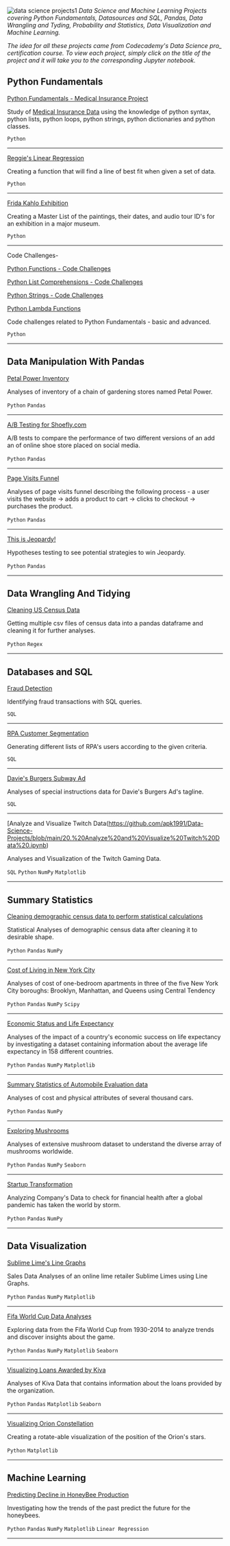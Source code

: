 ![data science projects1](https://user-images.githubusercontent.com/69665377/116743095-47902f00-a9ad-11eb-9993-56bddd445d6b.png)
*Data Science and Machine Learning Projects covering Python Fundamentals, Datasources and SQL, Pandas, Data Wrangling and Tyding, Probability and Statistics, Data Visualization and Machine Learning.*

*The idea for all these projects came from Codecademy's Data Science pro_ certification course.* 
*To view each project, simply click on the title of the project and it will take you to the corresponding Jupyter notebook.*

## Python Fundamentals
[Python Fundamentals - Medical Insurance Project](https://github.com/apk1991/Data-Science-Projects/blob/main/1-python-fundamentals-medical-insurance-project.ipynb)

Study of [Medical Insurance Data](https://www.kaggle.com/mirichoi0218/insurance) using the knowledge of python syntax, python lists, python loops, python strings, python dictionaries and python classes.

`Python` 
_______________________________________________________________________________________________________________________________

[Reggie's Linear Regression](https://github.com/apk1991/Data-Science-Projects/blob/main/Reggie_Linear_Regression.ipynb)

Creating a function that will find a line of best fit when given a set of data.

`Python`
____________________________________________________________________________________________________________________________________

[Frida Kahlo Exhibition](https://github.com/apk1991/Data-Science-Projects/blob/main/frida_project.ipynb)

Creating a Master List of the paintings, their dates, and  audio tour ID's for an exhibition in a major museum.

`Python`

______________________________________________________________________________________________________________________________________

Code Challenges-

[Python Functions - Code Challenges](https://github.com/apk1991/Data-Science-Projects/blob/main/2-python-functions-code-challenges.ipynb)

[Python List Comprehensions - Code Challenges](https://github.com/apk1991/Data-Science-Projects/blob/main/3-python-list-comprehensions-code-challenges.ipynb)

[Python Strings - Code Challenges](https://github.com/apk1991/Data-Science-Projects/blob/main/4-python-strings-code-challenges.ipynb)

[Python Lambda Functions](https://github.com/apk1991/Data-Science-Projects/blob/main/6.%20Python%20Lambda%20Functions%20-%20Code%20challenges%20(1).ipynb)

Code challenges related to Python Fundamentals - basic and advanced.

`Python` 
_______________________________________________________________________________________________________________________________

## Data Manipulation With Pandas

[Petal Power Inventory](https://github.com/apk1991/Data-Science-Projects/blob/main/5.%20Python%20Pandas%20-%20Petal%20Power%20Inventory%20Project%20(1).ipynb)

Analyses of inventory of a chain of gardening stores named Petal Power.

`Python` `Pandas`
_______________________________________________________________________________________________________________________________
[A/B Testing for Shoefly.com](https://github.com/apk1991/Data-Science-Projects/blob/main/7.%20A%2CB%20testing%20(Data%20Manipulation%20with%20pandas).ipynb)

A/B tests to compare the performance of two different versions of an add an of online shoe store placed on social media.

`Python` `Pandas`
_______________________________________________________________________________________________________________________________
[Page Visits Funnel](https://github.com/apk1991/Data-Science-Projects/blob/main/8.%20Page%20visits%20funnel.ipynb)

Analyses of page visits funnel describing the following process - a user visits the website -> adds a product to cart -> clicks to checkout -> purchases the product.

`Python` `Pandas` 
______________________________________________________________________________________________________________________________

[This is Jeopardy!](https://github.com/apk1991/Data-Science-Projects/blob/main/27.%20This%20is%20Jeopardy.ipynb)

Hypotheses testing to see potential strategies to win Jeopardy.

`Python` `Pandas` 
_______________________________________________________________________________________________________________________________

## Data Wrangling And Tidying

[Cleaning US Census Data](https://github.com/apk1991/Data-Science-Projects/blob/main/9.%20Cleaning%20US%20Census%20Data%20(1).ipynb)

Getting multiple csv files of census data into a pandas dataframe and cleaning it for further analyses.

`Python` `Regex`
____________________________________________________________________________________________________________________________

## Databases and SQL

[Fraud Detection](https://github.com/apk1991/Data-Science-Projects/blob/main/28.%20Fraud%20Detection%20.ipynb)

Identifying fraud transactions with SQL queries.

`SQL`
_____________________________________________________________________________________________________________________________

[RPA Customer Segmentation](https://github.com/apk1991/Data-Science-Projects/blob/main/29.%20RPA%20Customer%20Segmentation.ipynb)

Generating different lists of RPA's users according to the given criteria.

`SQL`
______________________________________________________________________________________________________________________________

[Davie's Burgers Subway Ad](https://github.com/apk1991/Data-Science-Projects/blob/main/30.%20Davie's%20Burgers%20Subway%20Ad.ipynb)

Analyses of special instructions data for Davie's Burgers Ad's tagline.

`SQL`
_______________________________________________________________________________________________________________________________

[Analyze and Visualize Twitch Data(https://github.com/apk1991/Data-Science-Projects/blob/main/20.%20Analyze%20and%20Visualize%20Twitch%20Data%20.ipynb)

Analyses and Visualization of the Twitch Gaming Data.

`SQL` `Python` `NumPy` `Matplotlib`
___________________________________________________________________________________________________________________________________
## Summary Statistics

[Cleaning demographic census data to perform statistical calculations](https://github.com/apk1991/Data-Science-Projects/blob/main/10.%20Data%20Cleaning%20and%20Summary%20Statistics%20(1).ipynb)

Statistical Analyses of demographic census data after cleaning it to desirable shape.

`Python` `Pandas` `NumPy`
____________________________________________________________________________________________________________________________

[Cost of Living in New York City](https://github.com/apk1991/Data-Science-Projects/blob/main/11.%20Central%20Tendency%20for%20Housing%20Data%20(1).ipynb)

Analyses of cost of one-bedroom apartments in three of the five New York City boroughs: Brooklyn, Manhattan, and Queens using Central Tendency

`Python` `Pandas` `NumPy` `Scipy`
_____________________________________________________________________________________________________________________________

[Economic Status and Life Expectancy](https://github.com/apk1991/Data-Science-Projects/blob/main/13.%20Life%20Expectancy%20by%20Country(Quartiles%2C%20Quantiles%2C%20IQR)%20(1).ipynb)

Analyses of the impact of a country's economic success on life expectancy by investigating a dataset containing information about the average life expectancy in 158 different countries. 

`Python` `Pandas` `NumPy` `Matplotlib`
________________________________________________________________________________________________________________________________

[Summary Statistics of Automobile Evaluation data](https://github.com/apk1991/Data-Science-Projects/blob/main/15.%20Summarizing%20Automobile%20Evaluation%20Data(Summary%20Statistics)%20(1).ipynb)

Analyses of cost and physical attributes of several thousand cars.

`Python` `Pandas` `NumPy`
_________________________________________________________________________________________________________________________________

[Exploring Mushrooms](https://github.com/apk1991/Data-Science-Projects/blob/main/16.%20Exploring%20Mushrooms(Summary%20Statistics)%20(1).ipynb)

Analyses of extensive mushroom dataset to understand the diverse array of mushrooms worldwide.

`Python` `Pandas` `NumPy` `Seaborn`
________________________________________________________________________________________________________________________________

[Startup Transformation](https://github.com/apk1991/Data-Science-Projects/blob/main/17.%20Startup%20Transformation%20(2).ipynb)

Analyzing Company's Data to check for financial health after a global pandemic has taken the world by storm.

`Python` `Pandas` `NumPy`
_________________________________________________________________________________________________________________________________

## Data Visualization

[Sublime Lime's Line Graphs](https://github.com/apk1991/Data-Science-Projects/blob/main/19.%20Sublime%20Lime's%20Line%20Graphs.ipynb)

Sales Data Analyses of an online lime retailer Sublime Limes using Line Graphs.

`Python` `Pandas` `NumPy` `Matplotlib`
___________________________________________________________________________________________________________________________________

[Fifa World Cup Data Analyses](https://github.com/apk1991/Data-Science-Projects/blob/main/22.%20Visualizing%20World%20Cup%20Data%20with%20Seaborn.ipynb)

Exploring data from the Fifa World Cup from 1930-2014 to analyze trends and discover insights about the game.

`Python` `Pandas` `NumPy` `Matplotlib` `Seaborn`
__________________________________________________________________________________________________________________________________

[Visualizing Loans Awarded by Kiva](https://github.com/apk1991/Data-Science-Projects/blob/main/26.%20Visualizing%20Kiva%20Data%20with%20Seaborn.ipynb)

Analyses of Kiva Data that contains information about the loans provided by the organization.

`Python` `Pandas` `Matplotlib` `Seaborn`
_____________________________________________________________________________________________________________________________________

[Visualizing Orion Constellation](https://github.com/apk1991/Data-Science-Projects/blob/main/Visualizing%20Orion%20Constellation.ipynb)

Creating a rotate-able visualization of the position of the Orion's stars.

`Python` `Matplotlib`
______________________________________________________________________________________________________________________________________

## Machine Learning

[Predicting Decline in HoneyBee Production](https://github.com/apk1991/Data-Science-Projects/blob/main/23.%20Honey%20Production-Supervised%20Learning%20Linear%20Regression.ipynb)

Investigating how the trends of the past predict the future for the honeybees.

`Python` `Pandas` `NumPy` `Matplotlib` `Linear Regression` 
____________________________________________________________________________________________________________________________________



























